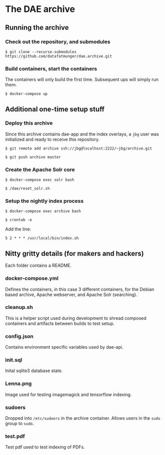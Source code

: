 # The DAE archive

## Running the archive

### Check out the repository, and submodules

    $ git clone --recurse-submodules https://github.com/datafatmunger/dae.archive.git

### Build containers, start the containers

The containers will only build the first time. Subsequent ups will simply run them.

    $ docker-compose up

## Additional one-time setup stuff 

### Deploy this archive

Since this archive contains dae-app and the index overlays, a `jbg` user was initialized and ready to receive this repository.

    $ git remote add archive ssh://jbg@localhost:2222/~jbg/archive.git 

    $ git push archive master

### Create the Apache Solr core

    $ docker-compose exec solr bash

    $ /dae/reset_solr.sh

### Setup the nightly index process

    $ docker-compose exec archive bash

    $ crontab -e

Add the line:

    5 2 * * * /usr/local/bin/index.sh

## Nitty gritty details (for makers and hackers)

Each folder contains a README.

### docker-compose.yml

Defines the containers, in this case 3 different containers, for the Debian based archive, Apache webserver, and Apache Solr (searching).

### cleanup.sh

This is a helper script used during development to shread composed containers and artifacts between builds to test setup.

### config.json

Contains environment specific variables used by dae-api.

### init.sql

Inital sqlite3 database state.

### Lenna.png

Image used for testing imagemagick and tensorflow indexing.

### sudoers

Dropped into `/etc/sudoers` in the archive container. Allows users in the `sudo` group to `sudo`.

### test.pdf

Test pdf used to test indexing of PDFs.

